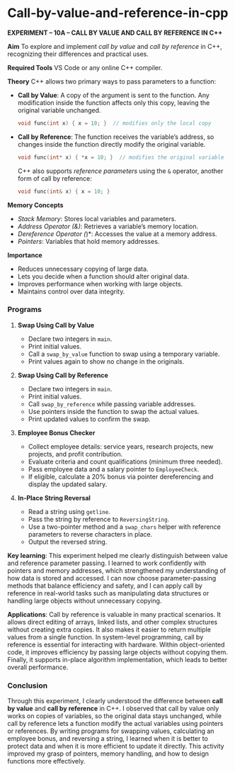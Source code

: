 # Call-by-value-and-reference-in-cpp

**EXPERIMENT – 10A – CALL BY VALUE AND CALL BY REFERENCE IN C++**

**Aim**
To explore and implement *call by value* and *call by reference* in C++, recognizing their differences and practical uses.

**Required Tools**
VS Code or any online C++ compiler.

**Theory**
C++ allows two primary ways to pass parameters to a function:

* **Call by Value**: A copy of the argument is sent to the function. Any modification inside the function affects only this copy, leaving the original variable unchanged.

  ```cpp
  void func(int x) { x = 10; }  // modifies only the local copy
  ```

* **Call by Reference**: The function receives the variable’s address, so changes inside the function directly modify the original variable.

  ```cpp
  void func(int* x) { *x = 10; }  // modifies the original variable
  ```

  C++ also supports *reference parameters* using the `&` operator, another form of call by reference:

  ```cpp
  void func(int& x) { x = 10; }
  ```

**Memory Concepts**

* *Stack Memory*: Stores local variables and parameters.
* *Address Operator (&)*: Retrieves a variable’s memory location.
* *Dereference Operator (*)\*: Accesses the value at a memory address.
* *Pointers*: Variables that hold memory addresses.

**Importance**

* Reduces unnecessary copying of large data.
* Lets you decide when a function should alter original data.
* Improves performance when working with large objects.
* Maintains control over data integrity.

### Programs

1. **Swap Using Call by Value**

   * Declare two integers in `main`.
   * Print initial values.
   * Call a `swap_by_value` function to swap using a temporary variable.
   * Print values again to show no change in the originals.

2. **Swap Using Call by Reference**

   * Declare two integers in `main`.
   * Print initial values.
   * Call `swap_by_reference` while passing variable addresses.
   * Use pointers inside the function to swap the actual values.
   * Print updated values to confirm the swap.

3. **Employee Bonus Checker**

   * Collect employee details: service years, research projects, new projects, and profit contribution.
   * Evaluate criteria and count qualifications (minimum three needed).
   * Pass employee data and a salary pointer to `EmployeeCheck`.
   * If eligible, calculate a 20% bonus via pointer dereferencing and display the updated salary.

4. **In-Place String Reversal**

   * Read a string using `getline`.
   * Pass the string by reference to `ReversingString`.
   * Use a two-pointer method and a `swap_chars` helper with reference parameters to reverse characters in place.
   * Output the reversed string.

**Key learning**:
This experiment helped me clearly distinguish between value and reference parameter passing. I learned to work confidently with pointers and memory addresses, which strengthened my understanding of how data is stored and accessed. I can now choose parameter-passing methods that balance efficiency and safety, and I can apply call by reference in real-world tasks such as manipulating data structures or handling large objects without unnecessary copying.

**Applications**:
Call by reference is valuable in many practical scenarios. It allows direct editing of arrays, linked lists, and other complex structures without creating extra copies. It also makes it easier to return multiple values from a single function. In system-level programming, call by reference is essential for interacting with hardware. Within object-oriented code, it improves efficiency by passing large objects without copying them. Finally, it supports in-place algorithm implementation, which leads to better overall performance.


### Conclusion

Through this experiment, I clearly understood the difference between **call by value** and **call by reference** in C++. I observed that call by value only works on copies of variables, so the original data stays unchanged, while call by reference lets a function modify the actual variables using pointers or references. By writing programs for swapping values, calculating an employee bonus, and reversing a string, I learned when it is better to protect data and when it is more efficient to update it directly. This activity improved my grasp of pointers, memory handling, and how to design functions more effectively.

